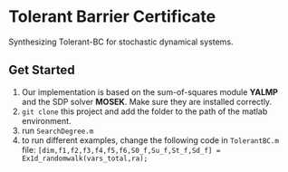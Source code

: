 # Tolerant Barrier Certificate

Synthesizing Tolerant-BC for stochastic dynamical systems.

## Get Started

1. Our implementation is based on the sum-of-squares module **YALMP** and the SDP solver **MOSEK**. Make sure they are installed correctly.
2. `git clone` this project and add the folder to the path of the matlab environment.
3. run `SearchDegree.m`
4. to run different examples, change the following code in `TolerantBC.m` file: `[dim,f1,f2,f3,f4,f5,f6,S0_f,Su_f,St_f,Sd_f] = Ex1d_randomwalk(vars_total,ra);`

